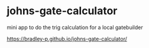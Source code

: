 # johns-gate-calculator

mini app to do the trig calculation for a local gatebuilder 

https://bradley-p.github.io/johns-gate-calculator/

